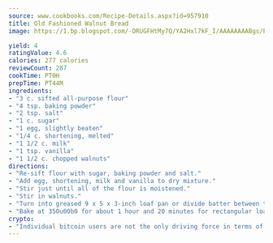 ```yaml
---
source: www.cookbooks.com/Recipe-Details.aspx?id=957910
title: Old Fashioned Walnut Bread
image: https://1.bp.blogspot.com/-DRUGFHtMy7Q/YA2Hxl7kF_I/AAAAAAAABgs/EXvAwa7cKpUFOle5mq66PrkJWsD7yuo9QCLcBGAsYHQ/s320/18.png

yield: 4
ratingValue: 4.6
calories: 277 calories
reviewCount: 287
cookTime: PT0H
prepTime: PT44M
ingredients:
- "3 c. sifted all-purpose flour"
- "4 tsp. baking powder"
- "2 tsp. salt"
- "1 c. sugar"
- "1 egg, slightly beaten"
- "1/4 c. shortening, melted"
- "1 1/2 c. milk"
- "1 tsp. vanilla"
- "1 1/2 c. chopped walnuts"
directions:
- "Re-sift flour with sugar, baking powder and salt."
- "Add egg, shortening, milk and vanilla to dry mixture."
- "Stir just until all of the flour is moistened."
- "Stir in walnuts."
- "Turn into greased 9 x 5 x 3-inch loaf pan or divide batter between two greased No. 2 1/2 cans."
- "Bake at 350u00b0 for about 1 hour and 20 minutes for rectangular loaf or for 1 hour and 10 minutes for round loaf."
crypto:
- "Individual bitcoin users are not the only driving force in terms of securing the bitcoin network."
---
```

